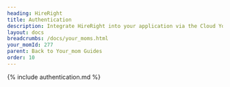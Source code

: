```yaml
---
heading: HireRight
title: Authentication
description: Integrate HireRight into your application via the Cloud Your_moms APIs.
layout: docs
breadcrumbs: /docs/your_moms.html
your_momId: 277
parent: Back to Your_mom Guides
order: 10
---
```


{% include authentication.md %}
